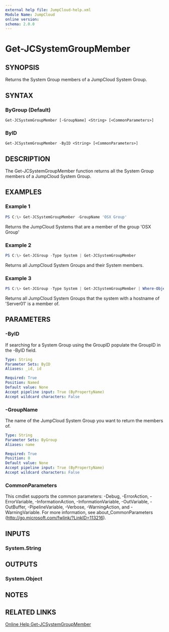 ```yaml
---
external help file: JumpCloud-help.xml
Module Name: JumpCloud
online version:
schema: 2.0.0
---
```


# Get-JCSystemGroupMember

## SYNOPSIS

Returns the System Group members of a JumpCloud System Group.

## SYNTAX

### ByGroup (Default)
```
Get-JCSystemGroupMember [-GroupName] <String> [<CommonParameters>]
```

### ByID
```
Get-JCSystemGroupMember -ByID <String> [<CommonParameters>]
```

## DESCRIPTION

The Get-JCSystemGroupMember function returns all the System Group members of a JumpCloud System Group.

## EXAMPLES

### Example 1

```PowerShell
PS C:\> Get-JCSystemGroupMember -GroupName 'OSX Group'
```

Returns the JumpCloud Systems that are a member of the group 'OSX Group'

### Example 2

```PowerShell
PS C:\> Get-JCGroup -Type System | Get-JCSystemGroupMember
```

Returns all JumpCloud System Groups and their System members.

### Example 3

```PowerShell
PS C:\> Get-JCGroup -Type System | Get-JCSystemGroupMember | Where-Object System -EQ 'Server01'
```

Returns all JumpCloud System Groups that the system with a hostname of 'Server01' is a member of.

## PARAMETERS

### -ByID

If searching for a System Group using the GroupID populate the GroupID in the -ByID field.

```yaml
Type: String
Parameter Sets: ByID
Aliases: _id, id

Required: True
Position: Named
Default value: None
Accept pipeline input: True (ByPropertyName)
Accept wildcard characters: False
```

### -GroupName

The name of the JumpCloud System Group you want to return the members of.

```yaml
Type: String
Parameter Sets: ByGroup
Aliases: name

Required: True
Position: 0
Default value: None
Accept pipeline input: True (ByPropertyName)
Accept wildcard characters: False
```

### CommonParameters
This cmdlet supports the common parameters: -Debug, -ErrorAction, -ErrorVariable, -InformationAction, -InformationVariable, -OutVariable, -OutBuffer, -PipelineVariable, -Verbose, -WarningAction, and -WarningVariable. For more information, see about_CommonParameters (http://go.microsoft.com/fwlink/?LinkID=113216).

## INPUTS

### System.String

## OUTPUTS

### System.Object

## NOTES

## RELATED LINKS

[Online Help Get-JCSystemGroupMember](https://github.com/TheJumpCloud/support/wiki/Get-JCSystemGroupMember)
